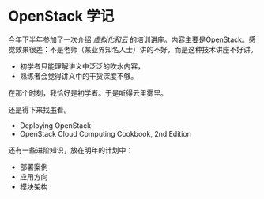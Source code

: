 # OpenStack 学记

今年下半年参加了一次介绍 *虚拟化和云* 的培训讲座。内容主要是[OpenStack](http://en.wikipedia.org/wiki/OpenStack)。感觉效果很差：不是老师（某业界知名人士）讲的不好，而是这种技术讲座不好讲。

* 初学者只能理解讲义中泛泛的吹水内容，
* 熟练者会觉得讲义中的干货深度不够。

在那个时刻，我恰好是初学者。于是听得云里雾里。

还是得下来找[书](http://slides.com/homerhuang/openstack-readings)看。

* Deploying OpenStack
* OpenStack Cloud Computing Cookbook, 2nd Edition

还有一些进阶知识，放在明年的计划中：

- 部署案例
- 应用方向
- 模块架构
